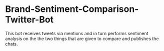 # Brand-Sentiment-Comparison-Twitter-Bot
This bot receives tweets via mentions and in turn performs sentiment analysis on the the two things that are given to compare and publishes the chats.
